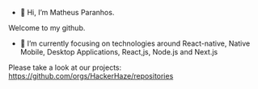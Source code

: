 - 👋 Hi, I’m Matheus Paranhos.

Welcome to my github.

- 🌱 I’m currently focusing on technologies around React-native, Native Mobile, Desktop Applications, React,js, Node.js and Next.js


Please take a look at our projects:
https://github.com/orgs/HackerHaze/repositories
